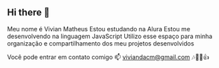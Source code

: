 ## Hi there 👋

Meu nome é Vivian Matheus
Estou estudando na Alura
Estou me desenvolvendo na linguagem JavaScript
Utilizo esse espaço para minha organização e compartilhamento dos meu projetos desenvolvidos

Você pode entrar em contato comigo 📫
viviandacm@gmail.com
🎶🐱‍🐉👍
